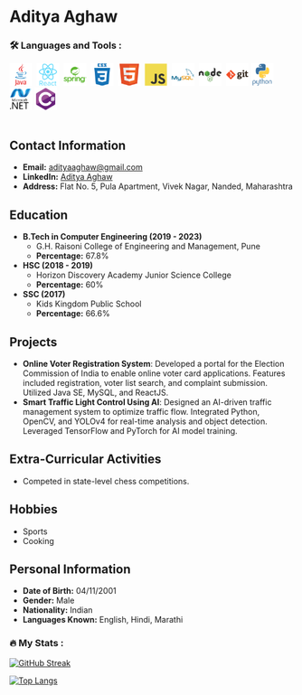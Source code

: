 # Aditya Aghaw

### :hammer_and_wrench: Languages and Tools :
<div>
<img src="https://github.com/devicons/devicon/blob/master/icons/java/java-original-wordmark.svg" title="Java" alt="Java" width="40" height="40"/>&nbsp;
  <img src="https://github.com/devicons/devicon/blob/master/icons/react/react-original-wordmark.svg" title="React" alt="React" width="40" height="40"/>&nbsp;
  <img src="https://github.com/devicons/devicon/blob/master/icons/spring/spring-original-wordmark.svg" title="Spring" alt="Spring" width="40" height="40"/>&nbsp;
 <img src="https://github.com/devicons/devicon/blob/master/icons/css3/css3-plain-wordmark.svg"  title="CSS3" alt="CSS" width="40" height="40"/>&nbsp;
  <img src="https://github.com/devicons/devicon/blob/master/icons/html5/html5-original.svg" title="HTML5" alt="HTML" width="40" height="40"/>&nbsp;
  <img src="https://github.com/devicons/devicon/blob/master/icons/javascript/javascript-original.svg" title="JavaScript" alt="JavaScript" width="40" height="40"/>&nbsp;
 <img src="https://github.com/devicons/devicon/blob/master/icons/mysql/mysql-original-wordmark.svg" title="MySQL"  alt="MySQL" width="40" height="40"/>&nbsp;
  <img src="https://github.com/devicons/devicon/blob/master/icons/nodejs/nodejs-original-wordmark.svg" title="NodeJS" alt="NodeJS" width="40" height="40"/>&nbsp;
 <img src="https://github.com/devicons/devicon/blob/master/icons/git/git-original-wordmark.svg" title="Git" **alt="Git" width="40" height="40"/>
   <img src="https://github.com/devicons/devicon/blob/master/icons/python/python-original-wordmark.svg" title="Python" alt="Python" width="40" height="40"/>&nbsp;
  <img src="https://raw.githubusercontent.com/devicons/devicon/master/icons/dot-net/dot-net-original-wordmark.svg" title=".NET" alt=".NET" width="40" height="40" />
  <img src="https://raw.githubusercontent.com/devicons/devicon/master/icons/csharp/csharp-original.svg" title="C#" alt="C#" width="40" height="40" />


</div>
<br>

## Contact Information
- **Email:** adityaaghaw@gmail.com  
- **LinkedIn:** [Aditya Aghaw](https://www.linkedin.com/in/aditya-aghaw-7133a1347)  
- **Address:** Flat No. 5, Pula Apartment, Vivek Nagar, Nanded, Maharashtra  

## Education
- **B.Tech in Computer Engineering (2019 - 2023)**  
  - G.H. Raisoni College of Engineering and Management, Pune  
  - **Percentage:** 67.8%  
- **HSC (2018 - 2019)**  
  - Horizon Discovery Academy Junior Science College  
  - **Percentage:** 60%  
- **SSC (2017)**  
  - Kids Kingdom Public School  
  - **Percentage:** 66.6%  

## Projects
- **Online Voter Registration System**: Developed a portal for the Election Commission of India to enable online voter card applications. Features included registration, voter list search, and complaint submission. Utilized Java SE, MySQL, and ReactJS.  
- **Smart Traffic Light Control Using AI**: Designed an AI-driven traffic management system to optimize traffic flow. Integrated Python, OpenCV, and YOLOv4 for real-time analysis and object detection. Leveraged TensorFlow and PyTorch for AI model training.  

## Extra-Curricular Activities
- Competed in state-level chess competitions.

## Hobbies
- Sports  
- Cooking  

## Personal Information
- **Date of Birth:** 04/11/2001  
- **Gender:** Male  
- **Nationality:** Indian  
- **Languages Known:** English, Hindi, Marathi  

### :fire: My Stats :

[![GitHub Streak](http://github-readme-streak-stats.herokuapp.com?user=Adityaaghaw&theme=dark&background=000000)](https://git.io/streak-stats)

[![Top Langs](https://github-readme-stats.vercel.app/api/top-langs/?username=Adityaaghaw&layout=compact&theme=vision-friendly-dark)](https://github.com/anuraghazra/github-readme-stats)

